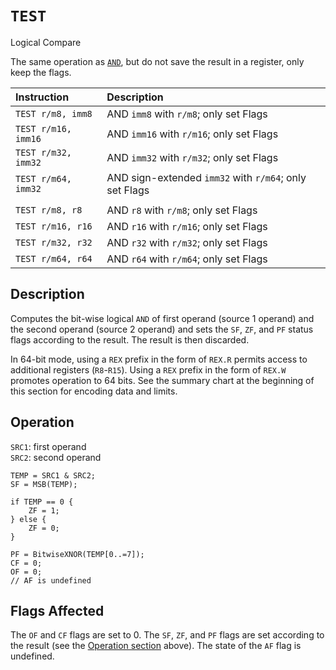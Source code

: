 # `TEST`
Logical Compare

The same operation as [`AND`](../logical-instructions/and.md), but do not save the result in a register, only keep the flags.

| Instruction         | Description                                            |
| :------------------ | :----------------------------------------------------- |
| `TEST r/m8, imm8`   | AND `imm8` with `r/m8`; only set Flags                 |
| `TEST r/m16, imm16` | AND `imm16` with `r/m16`; only set Flags               |
| `TEST r/m32, imm32` | AND `imm32` with `r/m32`; only set Flags               |
| `TEST r/m64, imm32` | AND sign-extended `imm32` with `r/m64`; only set Flags |
|                     |                                                        |
| `TEST r/m8, r8`     | AND `r8` with `r/m8`; only set Flags                   |
| `TEST r/m16, r16`   | AND `r16` with `r/m16`; only set Flags                 |
| `TEST r/m32, r32`   | AND `r32` with `r/m32`; only set Flags                 |
| `TEST r/m64, r64`   | AND `r64` with `r/m64`; only set Flags                 |

## Description
Computes the bit-wise logical `AND` of first operand (source 1 operand) and the second operand (source 2 operand) and sets the `SF`, `ZF`, and `PF` status flags according to the result. The result is then discarded.

In 64-bit mode, using a `REX` prefix in the form of `REX.R` permits access to additional registers (`R8`-`R15`). Using a `REX` prefix in the form of `REX.W` promotes operation to 64 bits. See the summary chart at the beginning of this section for encoding data and limits.

## Operation
`SRC1`: first operand\
`SRC2`: second operand
```rust,ignore
TEMP = SRC1 & SRC2;
SF = MSB(TEMP);

if TEMP == 0 {
    ZF = 1;
} else {
    ZF = 0;
}

PF = BitwiseXNOR(TEMP[0..=7]);
CF = 0;
OF = 0;
// AF is undefined
```

## Flags Affected
The `OF` and `CF` flags are set to 0. The `SF`, `ZF`, and `PF` flags are set according to the result (see the [Operation section](#operation) above). The state of the `AF` flag is undefined.
